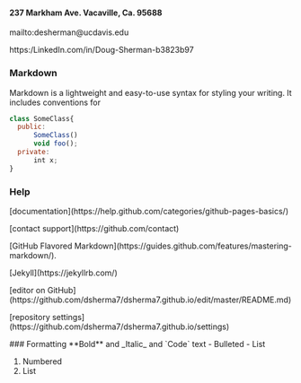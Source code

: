 <h4> 237 Markham Ave. Vacaville, Ca. 95688 </h4>
<p>mailto:desherman@ucdavis.edu</p>
<p>https:/LinkedIn.com/in/Doug-Sherman-b3823b97</p>


### Markdown

Markdown is a lightweight and easy-to-use syntax for styling your writing. It includes conventions for

```javascript
class SomeClass{
  public:
      SomeClass()
      void foo();
  private:
      int x;
}
```


### Help
<p>[documentation](https://help.github.com/categories/github-pages-basics/)</p>
<p>[contact support](https://github.com/contact)</p>
<p>[GitHub Flavored Markdown](https://guides.github.com/features/mastering-markdown/).</p>
<p>[Jekyll](https://jekyllrb.com/)</p>
<p>[editor on GitHub](https://github.com/dsherma7/dsherma7.github.io/edit/master/README.md)</p>
<p>[repository settings](https://github.com/dsherma7/dsherma7.github.io/settings)</p>
### Formatting
**Bold** and _Italic_ and `Code` text
- Bulleted
- List

1. Numbered
2. List
